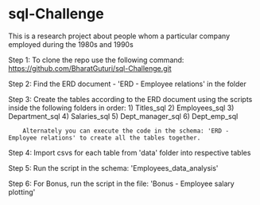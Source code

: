 # sql-Challenge

This is a research project about people whom a particular company employed during the 1980s and 1990s

Step 1: To clone the repo use the following command:
  https://github.com/BharatGuturi/sql-Challenge.git
  
Step 2: Find the ERD document - 'ERD - Employee relations' in the folder

Step 3: Create the tables according to the ERD document using the scripts inside the following folders in order:
        1)  Titles_sql
        2)  Employees_sql 
        3)  Department_sql
        4)  Salaries_sql
        5)  Dept_manager_sql
        6)  Dept_emp_sql
  
        Alternately you can execute the code in the schema: 'ERD - Employee relations' to create all the tables together.
 
 Step 4: Import csvs for each table from 'data' folder into respective tables
 
 Step 5: Run the script in the schema: 'Employees_data_analysis'
 
 Step 6: For Bonus, run the script in the file: 'Bonus - Employee salary plotting'
